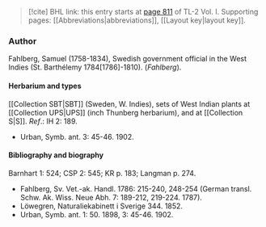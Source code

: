 > [!cite] BHL link: this entry starts at [page 811](https://www.biodiversitylibrary.org/item/103414#page/859/mode/1up) of TL-2 Vol. I.
> Supporting pages: [[Abbreviations|abbreviations]], [[Layout key|layout key]].

### Author

Fahlberg, Samuel (1758-1834), Swedish government official in the West Indies (St. Barthélemy 1784\[1786\]-1810). (*Fahlberg*).

#### Herbarium and types

[[Collection SBT|SBT]] (Sweden, W. Indies), sets of West Indian plants at [[Collection UPS|UPS]] (inch Thunberg herbarium), and at [[Collection S|S]].
*Ref*.: IH 2: 189.
- Urban, Symb. ant. 3: 45-46. 1902.

#### Bibliography and biography

Barnhart 1: 524; CSP 2: 545; KR p. 183; Langman p. 274.
- Fahlberg, Sv. Vet.-ak. Handl. 1786: 215-240, 248-254 (German transl. Schw. Ak. Wiss. Neue Abh. 7: 189-212, 219-224. 1787).
- Löwegren, Naturaliekabinett i Sverige 344. 1852.
- Urban, Symb. ant. 1: 50. 1898, 3: 45-46. 1902.

